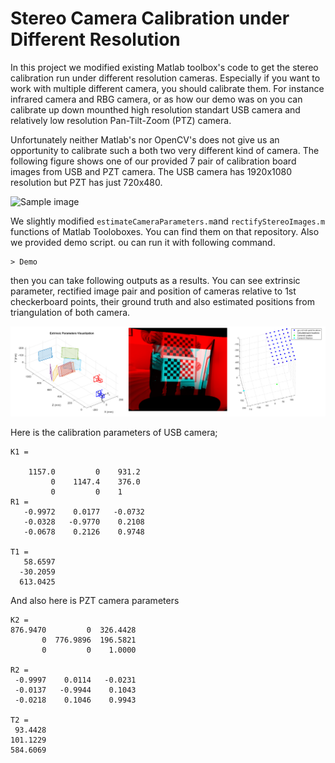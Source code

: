 # Stereo Camera Calibration under Different Resolution

In this project we modified existing Matlab toolbox's code to get the stereo calibration run under different resolution cameras. Especially if you want to work with multiple different camera, you should calibrate them. For instance infrared camera and RBG camera, or as how our demo was on you can calibrate up down mounthed high resolution standart USB camera and relatively low resolution Pan-Tilt-Zoom (PTZ) camera.  

Unfortunately neither Matlab's nor OpenCV's does not give us an opportunity to calibrate such a both two very different kind of camera. The following figure shows one of our provided 7 pair of calibration board images from USB and PZT camera. The USB camera has 1920x1080 resolution but PZT has just 720x480.

![Sample image](Outputs/1stframes.bmp?raw=true "Title")

We slightly modified ```estimateCameraParameters.m```and ```rectifyStereoImages.m ``` functions of Matlab Tooloboxes. You can find them on that repository. Also we provided demo script. ou can run it with following command.

```
> Demo
```
then you can take following outputs as a results. You can see extrinsic parameter, rectified image pair and position of cameras relative to 1st checkerboard points, their ground truth and also estimated positions from triangulation of both camera.

![Sample image](Outputs/results.bmp?raw=true "Title")

Here is the calibration parameters of USB camera;

```
K1 =  

    1157.0         0    931.2
         0    1147.4    376.0
         0         0    1
R1 =
   -0.9972    0.0177   -0.0732
   -0.0328   -0.9770    0.2108
   -0.0678    0.2126    0.9748

T1 =
   58.6597
  -30.2059
  613.0425
  ```
  
  And also here is PZT camera parameters
  
  ```
  K2 =
  876.9470         0  326.4428
         0  776.9896  196.5821
         0         0    1.0000
         
R2 =
   -0.9997    0.0114   -0.0231
   -0.0137   -0.9944    0.1043
   -0.0218    0.1046    0.9943
   
T2 =
   93.4428
  101.1229
  584.6069  
  
  ```
  
  
